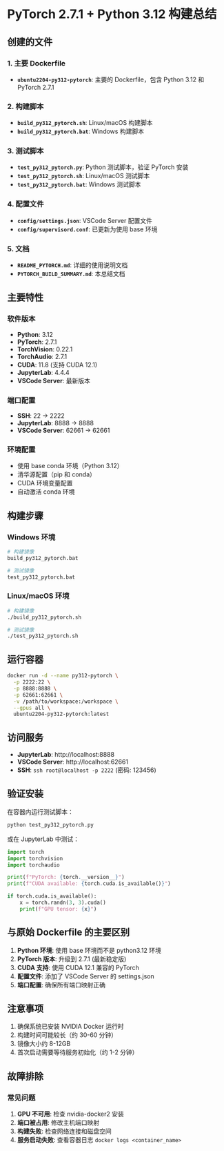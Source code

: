 # PyTorch 2.7.1 + Python 3.12 构建总结

## 创建的文件

### 1. 主要 Dockerfile
- **`ubuntu2204-py312-pytorch`**: 主要的 Dockerfile，包含 Python 3.12 和 PyTorch 2.7.1

### 2. 构建脚本
- **`build_py312_pytorch.sh`**: Linux/macOS 构建脚本
- **`build_py312_pytorch.bat`**: Windows 构建脚本

### 3. 测试脚本
- **`test_py312_pytorch.py`**: Python 测试脚本，验证 PyTorch 安装
- **`test_py312_pytorch.sh`**: Linux/macOS 测试脚本
- **`test_py312_pytorch.bat`**: Windows 测试脚本

### 4. 配置文件
- **`config/settings.json`**: VSCode Server 配置文件
- **`config/supervisord.conf`**: 已更新为使用 base 环境

### 5. 文档
- **`README_PYTORCH.md`**: 详细的使用说明文档
- **`PYTORCH_BUILD_SUMMARY.md`**: 本总结文档

## 主要特性

### 软件版本
- **Python**: 3.12
- **PyTorch**: 2.7.1
- **TorchVision**: 0.22.1
- **TorchAudio**: 2.7.1
- **CUDA**: 11.8 (支持 CUDA 12.1)
- **JupyterLab**: 4.4.4
- **VSCode Server**: 最新版本

### 端口配置
- **SSH**: 22 → 2222
- **JupyterLab**: 8888 → 8888
- **VSCode Server**: 62661 → 62661

### 环境配置
- 使用 base conda 环境（Python 3.12）
- 清华源配置（pip 和 conda）
- CUDA 环境变量配置
- 自动激活 conda 环境

## 构建步骤

### Windows 环境
```bash
# 构建镜像
build_py312_pytorch.bat

# 测试镜像
test_py312_pytorch.bat
```

### Linux/macOS 环境
```bash
# 构建镜像
./build_py312_pytorch.sh

# 测试镜像
./test_py312_pytorch.sh
```

## 运行容器

```bash
docker run -d --name py312-pytorch \
  -p 2222:22 \
  -p 8888:8888 \
  -p 62661:62661 \
  -v /path/to/workspace:/workspace \
  --gpus all \
  ubuntu2204-py312-pytorch:latest
```

## 访问服务

- **JupyterLab**: http://localhost:8888
- **VSCode Server**: http://localhost:62661
- **SSH**: `ssh root@localhost -p 2222` (密码: 123456)

## 验证安装

在容器内运行测试脚本：
```bash
python test_py312_pytorch.py
```

或在 JupyterLab 中测试：
```python
import torch
import torchvision
import torchaudio

print(f"PyTorch: {torch.__version__}")
print(f"CUDA available: {torch.cuda.is_available()}")

if torch.cuda.is_available():
    x = torch.randn(3, 3).cuda()
    print(f"GPU tensor: {x}")
```

## 与原始 Dockerfile 的主要区别

1. **Python 环境**: 使用 base 环境而不是 python3.12 环境
2. **PyTorch 版本**: 升级到 2.7.1 (最新稳定版)
3. **CUDA 支持**: 使用 CUDA 12.1 兼容的 PyTorch
4. **配置文件**: 添加了 VSCode Server 的 settings.json
5. **端口配置**: 确保所有端口映射正确

## 注意事项

1. 确保系统已安装 NVIDIA Docker 运行时
2. 构建时间可能较长（约 30-60 分钟）
3. 镜像大小约 8-12GB
4. 首次启动需要等待服务初始化（约 1-2 分钟）

## 故障排除

### 常见问题
1. **GPU 不可用**: 检查 nvidia-docker2 安装
2. **端口被占用**: 修改主机端口映射
3. **构建失败**: 检查网络连接和磁盘空间
4. **服务启动失败**: 查看容器日志 `docker logs <container_name>` 